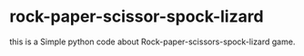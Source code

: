 # rock-paper-scissor-spock-lizard

this is a Simple python code about Rock-paper-scissors-spock-lizard game.

